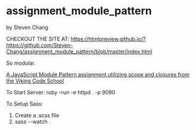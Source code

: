 # assignment_module_pattern
by Steven Chang

CHECKOUT THE SITE AT: 
https://htmlpreview.github.io/?https://github.com/Steven-Chang/assignment_module_pattern/blob/master/index.html

So modular.

[A JavaScript Module Pattern assignment utilizing scope and closures from the Viking Code School](http://www.vikingcodeschool.com)

To Start Server:
ruby -run -e httpd . -p 9090

To Setup Sass:
1. Create a .scss file
2. sass --watch .
